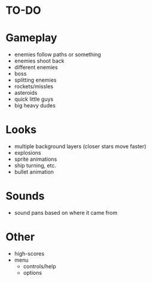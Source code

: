 TO-DO
=====

Gameplay
========
* enemies follow paths or something
* enemies shoot back
* different enemies
 * boss
 * splitting enemies
 * rockets/missles
 * asteroids
 * quick little guys
 * big heavy dudes

Looks
=====
* multiple background layers (closer stars move faster)
* explosions
* sprite animations
 * ship turning, etc.
 * bullet animation

Sounds
======
* sound pans based on where it came from

Other
=====
* high-scores
* menu
  * controls/help
  * options
